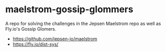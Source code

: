 # maelstrom-gossip-glommers
A repo for solving the challenges in the Jepsen Maelstrom repo as well as Fly.io's Gossip Glomers.
- https://github.com/jepsen-io/maelstrom
- https://fly.io/dist-sys/
